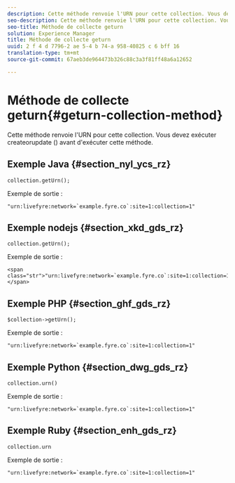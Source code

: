 ```yaml
---
description: Cette méthode renvoie l'URN pour cette collection. Vous devez exécuter createorupdate () avant d'exécuter cette méthode.
seo-description: Cette méthode renvoie l'URN pour cette collection. Vous devez exécuter createorupdate () avant d'exécuter cette méthode.
seo-title: Méthode de collecte geturn
solution: Experience Manager
title: Méthode de collecte geturn
uuid: 2 f 4 d 7796-2 ae 5-4 b 74-a 958-40825 c 6 bff 16
translation-type: tm+mt
source-git-commit: 67aeb3de964473b326c88c3a3f81ff48a6a12652

---
```



# Méthode de collecte geturn{#geturn-collection-method}

Cette méthode renvoie l&#39;URN pour cette collection. Vous devez exécuter createorupdate () avant d&#39;exécuter cette méthode.

## Exemple Java {#section_nyl_ycs_rz}

```
collection.getUrn(); 
```

Exemple de sortie :

```
"urn:livefyre:network=`example.fyre.co`:site=1:collection=1" 
```

## Exemple nodejs {#section_xkd_gds_rz}

```
collection.getUrn(); 
```

Exemple de sortie :

```
<span class="str">"urn:livefyre:network=`example.fyre.co`:site=1:collection=1"</span>
```

## Exemple PHP {#section_ghf_gds_rz}

```
$collection->getUrn(); 
```

Exemple de sortie :

```
"urn:livefyre:network=`example.fyre.co`:site=1:collection=1" 
```

## Exemple Python {#section_dwg_gds_rz}

```
collection.urn() 
```

Exemple de sortie :

```
"urn:livefyre:network=`example.fyre.co`:site=1:collection=1" 
```

## Exemple Ruby {#section_enh_gds_rz}

```
collection.urn
```

Exemple de sortie :

```
"urn:livefyre:network=`example.fyre.co`:site=1:collection=1" 
```

